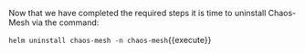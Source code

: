 Now that we have completed the required steps it is time to uninstall Chaos-Mesh via the command:

`helm uninstall chaos-mesh -n chaos-mesh`{{execute}}